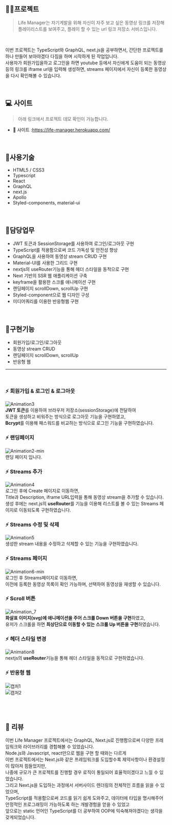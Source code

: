 ## 👩‍💻프로젝트 

> Life Manager는 자기계발을 위해 자신이 자주 보고 싶은 동영상 링크를 저장해 플레이리스트를 보여주고, 플레이 할 수 있는 url 링크 저장소 서비스입니다.

<br />

이번 프로젝트는 TypeScript와 GraphQL, next.js을 공부하면서, 간단한 프로젝트를 하나 만들어 보아야겠다 다짐을 하며 시작하게 된 작업입니다.<br />
사용자가 회원가입을하고 로그인을 하면 youtube 등에서 자신에게 도움이 되는 동영상 등의 링크를 iframe url을 입력해 생성하면, 
streams 페이지에서 자신이 등록한 동영상을 다시 확인해볼 수 있습니다.<br />


<br />

## 💻 사이트

> 아래 링크에서 프로젝트 데모 확인이 가능합니다. <br />
- 🎯 사이트 :https://life-manager.herokuapp.com/

<br />

## 📗사용기술
- HTML5 / CSS3
- Typescript
- React
- GraphQL
- next.js
- Apollo
- Styled-components, material-ui

<br />

## 📝담당업무
- JWT 토큰과 SessionStorage를 사용하여 로그인/로그아웃 구현
- TypeScript를 적용함으로써 코드 가독성 및 안전성 향상
- GraphQL을 사용하여 동영상 stream CRUD 구현
- Material-UI를 사용한 그리드 구현
- nextjs의 useRouter기능을 통해 헤더 스타일을 동적으로 구현
- Next 기반의 SSR 웹 애플리케이션 구축
- keyframe을 활용한 스크롤 애니메이션 구현
- 랜딩페이지 scrollDown, scrollUp 구현
- Styled-component으로 웹 디자인 구성
- 미디어쿼리를 이용한 반응형웹 구현

<br />

## 📜구현기능
- 회원가입/로그인/로그아웃
- 동영상 stream CRUD 
- 랜딩페이지 scrollDown, scrollUp
- 반응형 웹

<hr />
<br />

### ⚡ 회원가입 & 로그인 & 로그아웃
![Animation3](https://user-images.githubusercontent.com/29578054/133893218-a4a32757-9287-4320-a831-01be5a22dbe7.gif)
<br />
**JWT 토큰**를 이용하여 브라우저 저장소(sessionStorage)에 전달하여<br />
토큰을 생성하고 비워주는 방식으로 로그아웃 기능을 구현하였고,<br />
**Bcrypt**를 이용해 패스워드를 비교하는 방식으로 로그인 기능을 구현하였습니다.<br />

### ⚡ 랜딩페이지
![Animation2-min](https://user-images.githubusercontent.com/29578054/133893233-cce2fb43-ea95-4c07-be1a-a7e60b72a367.gif)
<br />
랜딩 페이지 입니다.<br />

### ⚡ Streams 추가
![Animation4](https://user-images.githubusercontent.com/29578054/133893247-be99f946-962c-4671-82b8-90ea6e9aadb7.gif)
<br />
로그인 후에 Create 페이지로 이동하면, <br />
Title과 Description, iframe URL입력을 통해 동영상 stream을 추가할 수 있습니다. <br />
생성 후에는 next.js의 **useRouter**를 기능을 이용해 리스트를 볼 수 있는 Streams 페이지로 이동되도록 구현하였습니다.
<br />

### ⚡ Streams 수정 및 삭제
![Animation5](https://user-images.githubusercontent.com/29578054/133893256-90b9bde9-0164-4ad8-b3a3-fae49d5bdd6f.gif)
<br />
생성한 stream 내용을 수정하고 삭제할 수 있는 기능을 구현하였습니다.
<br />

### ⚡ Streams 페이지
![Animation6-min](https://user-images.githubusercontent.com/29578054/133893306-9fe35dda-9aa3-4a05-9d73-334ce745b442.gif)
<br />
로그인 후 Streams페이지로 이동하면, <br />
이전에 등록한 동영상 목록이 확인 가능하며, 선택하여 동영상을 재생할 수 있습니다. 
<br />

### ⚡ Scroll 버튼
![Animation_7](https://user-images.githubusercontent.com/29578054/133929110-172ef20e-435a-44cc-9fbc-af23cf1eeee3.gif)
<br />
**화살표 이미지(svg)에 애니메이션을 주어 스크롤 Down 버튼을 구현**하였고, <br />
유저가 스크롤을 하면 **최상단으로 이동할 수 있는 스크롤 Up 버튼을 구현**하였습니다.
<br />

### ⚡ 헤더 스타일 변경
![Animation8](https://user-images.githubusercontent.com/29578054/133893449-ab43f924-cb77-4796-8b8c-493885e8a479.gif)
<br />
nextjs의 **useRouter**기능을 통해 헤더 스타일을 동적으로 구현하였습니다.
<br />

### ⚡ 반응형 웹
![캡처1](https://user-images.githubusercontent.com/29578054/133929252-ad7aaf3f-9782-4cde-907a-b490425db355.PNG)
<br />
![캡처2](https://user-images.githubusercontent.com/29578054/133929269-acc4dd23-1515-4f87-aafa-248e039fdbb4.PNG)
<br />
<br />
<br />
<br />
## 🌵 리뷰
이번 Life Manager 프로젝트에서는 GraphQL, Next.js로 진행함으로써 다양한 프레임워크와 라이브러리를 경험해볼 수 있었습니다.<br/>
Node.js와 Javascript, react만으로 웹을 구현 할 때와는 다르게<br />
이번 프로젝트에서는 Next.js와 같은 프레임워크를 도입할수록 제약사항이나 환경설정이 많아져 힘들었지만,<br />
나중에 규모가 큰 프로젝트를 진행할 경우 로직이 통일되어 효율적이겠다고 느낄 수 있었습니다.<br />
그리고 Next.js을 도입하는 과정에서 서버사이드 렌더링의 전체적인 흐름을 읽을 수 있었으며,<br />
TypeScript를 적용함으로써 코드를 읽기 쉽게 도와주고, 데이터에 타입을 명시해주어 안정적인 프로그래밍이 가능하도록 하는 개발경험을 얻을 수 있었고 <br />
앞으로는 static 언어인 TypeScript를 더 공부하여 OOP에 익숙해져야겠다는 생각을 갖게되었습니다.<br />

